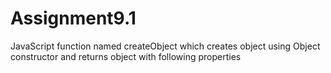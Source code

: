 # Assignment9.1
JavaScript function named createObject which creates object using Object constructor and returns object with following properties
